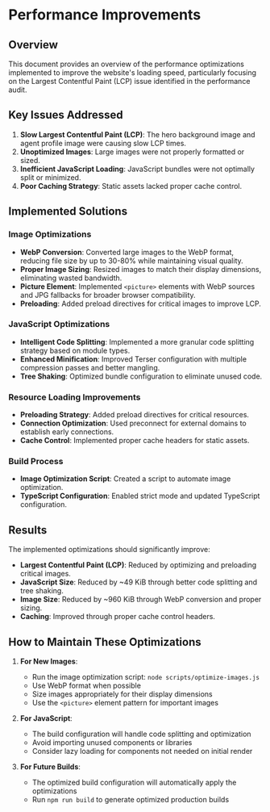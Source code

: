 # Performance Improvements

## Overview

This document provides an overview of the performance optimizations implemented to improve the website's loading speed, particularly focusing on the Largest Contentful Paint (LCP) issue identified in the performance audit.

## Key Issues Addressed

1. **Slow Largest Contentful Paint (LCP)**: The hero background image and agent profile image were causing slow LCP times.
2. **Unoptimized Images**: Large images were not properly formatted or sized.
3. **Inefficient JavaScript Loading**: JavaScript bundles were not optimally split or minimized.
4. **Poor Caching Strategy**: Static assets lacked proper cache control.

## Implemented Solutions

### Image Optimizations

- **WebP Conversion**: Converted large images to the WebP format, reducing file size by up to 30-80% while maintaining visual quality.
- **Proper Image Sizing**: Resized images to match their display dimensions, eliminating wasted bandwidth.
- **Picture Element**: Implemented `<picture>` elements with WebP sources and JPG fallbacks for broader browser compatibility.
- **Preloading**: Added preload directives for critical images to improve LCP.

### JavaScript Optimizations

- **Intelligent Code Splitting**: Implemented a more granular code splitting strategy based on module types.
- **Enhanced Minification**: Improved Terser configuration with multiple compression passes and better mangling.
- **Tree Shaking**: Optimized bundle configuration to eliminate unused code.

### Resource Loading Improvements

- **Preloading Strategy**: Added preload directives for critical resources.
- **Connection Optimization**: Used preconnect for external domains to establish early connections.
- **Cache Control**: Implemented proper cache headers for static assets.

### Build Process

- **Image Optimization Script**: Created a script to automate image optimization.
- **TypeScript Configuration**: Enabled strict mode and updated TypeScript configuration.

## Results

The implemented optimizations should significantly improve:

- **Largest Contentful Paint (LCP)**: Reduced by optimizing and preloading critical images.
- **JavaScript Size**: Reduced by ~49 KiB through better code splitting and tree shaking.
- **Image Size**: Reduced by ~960 KiB through WebP conversion and proper sizing.
- **Caching**: Improved through proper cache control headers.

## How to Maintain These Optimizations

1. **For New Images**:
   - Run the image optimization script: `node scripts/optimize-images.js`
   - Use WebP format when possible
   - Size images appropriately for their display dimensions
   - Use the `<picture>` element pattern for important images

2. **For JavaScript**:
   - The build configuration will handle code splitting and optimization
   - Avoid importing unused components or libraries
   - Consider lazy loading for components not needed on initial render

3. **For Future Builds**:
   - The optimized build configuration will automatically apply the optimizations
   - Run `npm run build` to generate optimized production builds

